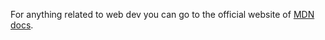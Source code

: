For anything related to web dev you can go to the official website of [MDN docs](https://developer.mozilla.org/index.html).